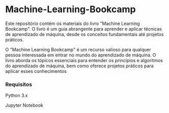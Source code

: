 # Machine-Learning-Bookcamp

Este repositório contém os materiais do livro "Machine Learning Bookcamp". O livro é um guia abrangente para aprender e aplicar técnicas de aprendizado de máquina, desde os conceitos fundamentais até projetos práticos.

O "Machine Learning Bookcamp" é um recurso valioso para qualquer pessoa interessada em entrar no mundo do aprendizado de máquina. O livro aborda os tópicos essenciais para entender os princípios e algoritmos do aprendizado de máquina, bem como oferece projetos práticos para aplicar esses conhecimentos

### Requisitos
Python 3.x

Jupyter Notebook
